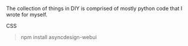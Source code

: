 The collection of things in DIY is comprised of mostly python code that I wrote for myself.   

CSS
> npm install asyncdesign-webui

